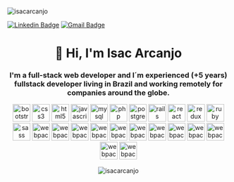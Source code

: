 ### 
<p align="left"> <img src="https://komarev.com/ghpvc/?username=isacarcanjo&style=plastic&label=Stalker+visits" alt="isacarcanjo" /> </p>
 
 [![Linkedin Badge](https://img.shields.io/badge/-Isac%20Arcanjo-548931?style=flat-square&logo=Linkedin&logoColor=white&link=https://www.linkedin.com/in/isac-arcanjo-098a0b164/)](https://www.linkedin.com/in/isac-arcanjo-098a0b164/)
[![Gmail Badge](https://img.shields.io/badge/-arcanjo.fiec@gmail.com-548931?style=flat-square&logo=Gmail&logoColor=white&link=mailto:arcanjo.fiec@gmail.com)](mailto:arcanjo.fiec@gmail.com)


<h1 align="center">👋 Hi, I'm Isac Arcanjo</h1>
<h3 align="center">I'm a full-stack web developer and I´m experienced (+5 years) fullstack developer living in Brazil and working remotely for companies around the globe.
</h3>

<p align="center"><img src="https://cdn.jsdelivr.net/gh/devicons/devicon/icons/bootstrap/bootstrap-original.svg" alt="bootstrap" width="40" height="40"/> <img src="https://cdn.jsdelivr.net/gh/devicons/devicon/icons/css3/css3-original.svg" alt="css3" width="40" height="40"/> <img src="https://cdn.jsdelivr.net/gh/devicons/devicon/icons/html5/html5-original.svg" alt="html5" width="40" height="40"/> <img src="https://cdn.jsdelivr.net/gh/devicons/devicon/icons/javascript/javascript-original.svg" alt="javascript" width="40" height="40"/> <img src="https://cdn.jsdelivr.net/gh/devicons/devicon/icons/mysql/mysql-original.svg" alt="mysql" width="40" height="40"/> <img src="https://cdn.jsdelivr.net/gh/devicons/devicon/icons/php/php-original.svg" alt="php" width="40" height="40"/> <img src="https://cdn.jsdelivr.net/gh/devicons/devicon/icons/postgresql/postgresql-original.svg" alt="postgresql" width="40" height="40"/> <img src="https://cdn.jsdelivr.net/gh/devicons/devicon/icons/redux/redux-original.svg" alt="rails" width="40" height="40"/> <img src="https://cdn.jsdelivr.net/gh/devicons/devicon/icons/react/react-original.svg" alt="react" width="40" height="40"/> <img src="https://cdn.jsdelivr.net/gh/devicons/devicon/icons/redis/redis-original.svg" alt="redux" width="40" height="40"/> <img src="https://cdn.jsdelivr.net/gh/devicons/devicon/icons/vuejs/vuejs-original.svg" alt="ruby" width="40" height="40"/> <img src="https://cdn.jsdelivr.net/gh/devicons/devicon/icons/mongodb/mongodb-original.svg" alt="sass" width="40" height="40"/> <img src="https://cdn.jsdelivr.net/gh/devicons/devicon/icons/go/go-original-wordmark.svg" alt="webpack" width="40" height="40"/> <img src="https://cdn.jsdelivr.net/gh/devicons/devicon/icons/apachekafka/apachekafka-original-wordmark.svg" alt="webpack" width="40" height="40"/> <img src="https://cdn.jsdelivr.net/gh/devicons/devicon/icons/amazonwebservices/amazonwebservices-original-wordmark.svg" alt="webpack" width="40" height="40"/> <img src="https://cdn.jsdelivr.net/gh/devicons/devicon/icons/android/android-original-wordmark.svg" alt="webpack" width="40" height="40"/> <img src="https://cdn.jsdelivr.net/gh/devicons/devicon/icons/docker/docker-original-wordmark.svg" alt="webpack" width="40" height="40"/> <img src="https://cdn.jsdelivr.net/gh/devicons/devicon/icons/flutter/flutter-original.svg" alt="webpack" width="40" height="40"/> <img src="https://cdn.jsdelivr.net/gh/devicons/devicon/icons/python/python-original-wordmark.svg" alt="webpack" width="40" height="40"/> <img src="https://cdn.jsdelivr.net/gh/devicons/devicon/icons/typescript/typescript-original.svg" alt="webpack" width="40" height="40"/> <img src="https://cdn.jsdelivr.net/gh/devicons/devicon/icons/wordpress/wordpress-original.svg" alt="webpack" width="40" height="40"/> <img src="https://cdn.jsdelivr.net/gh/devicons/devicon/icons/sass/sass-original.svg" alt="webpack" width="40" height="40"/> <img src="https://cdn.jsdelivr.net/gh/devicons/devicon/icons/graphql/graphql-plain-wordmark.svg" alt="webpack" width="40" height="40"/> <img src="https://cdn.jsdelivr.net/gh/devicons/devicon/icons/figma/figma-original.svg" alt="webpack" width="40" height="40"/>
 
 

</p>

<p align="center"><img align="center" src="https://github-readme-stats.vercel.app/api/?username=isacarcanjo&show_icons=true&title_color=548931&icon_color=548931&text_color=fff&bg_color=151515" alt="isacarcanjo" /></p>









